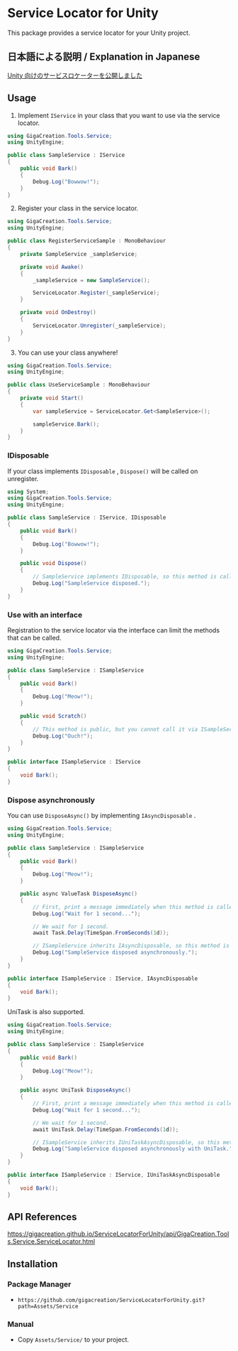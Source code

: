 # Service Locator for Unity

This package provides a service locator for your Unity project.

## 日本語による説明 / Explanation in Japanese

[Unity 向けのサービスロケーターを公開しました](https://blog.gigacreation.jp/entry/2023/02/20/205236)

## Usage

1. Implement `IService` in your class that you want to use via the service locator.

```cs
using GigaCreation.Tools.Service;
using UnityEngine;

public class SampleService : IService
{
    public void Bark()
    {
        Debug.Log("Bowwow!");
    }
}
```

2. Register your class in the service locator.

```cs
using GigaCreation.Tools.Service;
using UnityEngine;

public class RegisterServiceSample : MonoBehaviour
{
    private SampleService _sampleService;

    private void Awake()
    {
        _sampleService = new SampleService();

        ServiceLocator.Register(_sampleService);
    }

    private void OnDestroy()
    {
        ServiceLocator.Unregister(_sampleService);
    }
}
```

3. You can use your class anywhere!

```cs
using GigaCreation.Tools.Service;
using UnityEngine;

public class UseServiceSample : MonoBehaviour
{
    private void Start()
    {
        var sampleService = ServiceLocator.Get<SampleService>();

        sampleService.Bark();
    }
}
```

### IDisposable

If your class implements `IDisposable` , `Dispose()` will be called on unregister.

```cs
using System;
using GigaCreation.Tools.Service;
using UnityEngine;

public class SampleService : IService, IDisposable
{
    public void Bark()
    {
        Debug.Log("Bowwow!");
    }

    public void Dispose()
    {
        // SampleService implements IDisposable, so this method is called on unregister.
        Debug.Log("SampleService disposed.");
    }
}
```

### Use with an interface

Registration to the service locator via the interface can limit the methods that can be called.

```cs
using GigaCreation.Tools.Service;
using UnityEngine;

public class SampleService : ISampleService
{
    public void Bark()
    {
        Debug.Log("Meow!");
    }

    public void Scratch()
    {
        // This method is public, but you cannot call it via ISampleService.
        Debug.Log("Ouch!");
    }
}

public interface ISampleService : IService
{
    void Bark();
}
```

### Dispose asynchronously

You can use `DisposeAsync()` by implementing `IAsyncDisposable` .

```cs
using GigaCreation.Tools.Service;
using UnityEngine;

public class SampleService : ISampleService
{
    public void Bark()
    {
        Debug.Log("Meow!");
    }

    public async ValueTask DisposeAsync()
    {
        // First, print a message immediately when this method is called.
        Debug.Log("Wait for 1 second...");

        // We wait for 1 second.
        await Task.Delay(TimeSpan.FromSeconds(1d));

        // ISampleService inherits IAsyncDisposable, so this method is called on unregister asynchronously.
        Debug.Log("SampleService disposed asynchronously.");
    }
}

public interface ISampleService : IService, IAsyncDisposable
{
    void Bark();
}
```

UniTask is also supported.

```cs
using GigaCreation.Tools.Service;
using UnityEngine;

public class SampleService : ISampleService
{
    public void Bark()
    {
        Debug.Log("Meow!");
    }

    public async UniTask DisposeAsync()
    {
        // First, print a message immediately when this method is called.
        Debug.Log("Wait for 1 second...");

        // We wait for 1 second.
        await UniTask.Delay(TimeSpan.FromSeconds(1d));

        // ISampleService inherits IUniTaskAsyncDisposable, so this method is called on unregister asynchronously.
        Debug.Log("SampleService disposed asynchronously with UniTask.");
    }
}

public interface ISampleService : IService, IUniTaskAsyncDisposable
{
    void Bark();
}
```

## API References

<https://gigacreation.github.io/ServiceLocatorForUnity/api/GigaCreation.Tools.Service.ServiceLocator.html>

## Installation

### Package Manager

- `https://github.com/gigacreation/ServiceLocatorForUnity.git?path=Assets/Service`

### Manual

- Copy `Assets/Service/` to your project.
